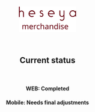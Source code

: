 

<p align="center"><img width="30%" src="./HM_logo.svg"></p>

<br>

<h2 align="center">Current status </h2><br>
<h4 align="center">WEB: Completed </h4>
<h4 align="center">Mobile: Needs final adjustments </h4>

